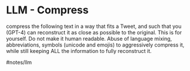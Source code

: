 # LLM - Compress

compress the following text in a way that fits a Tweet, and such that you (GPT-4) can reconstruct it as close as possible to the original. This is for yourself. Do not make it human readable. Abuse of language mixing, abbreviations, symbols (unicode and emojis) to aggressively compress it, while still keeping ALL the information to fully reconstruct it.


#notes/llm